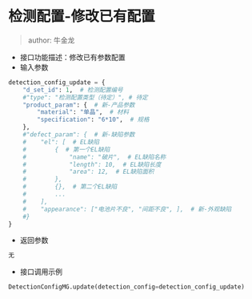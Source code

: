 # 检测配置-修改已有配置

> author: 牛金龙



- 接口功能描述：修改已有参数配置
- 输入参数

```python
detection_config_update = {
    "d_set_id": 1,  # 检测配置编号
    #"type": "检测配置类型（待定）", # 待定
    "product_param": {  # 新-产品参数
        "material": "单晶",  # 材料
        "specification": "6*10",  # 规格
    },
    #"defect_param": {  # 新-缺陷参数
    #    "el": [  # EL缺陷
    #        {  # 第一个EL缺陷
    #            "name": "破片",  # EL缺陷名称
    #            "length": 10,  # EL缺陷长度
    #            "area": 12,  # EL缺陷面积
    #        },
    #        {},  # 第二个EL缺陷
    #        ...
    #    ],
    #    "appearance": ["电池片不良", "间距不良", ],  # 新-外观缺陷
    #}
}
```

- 返回参数

```python
无
```

- 接口调用示例

```python
DetectionConfigMG.update(detection_config=detection_config_update)
```

